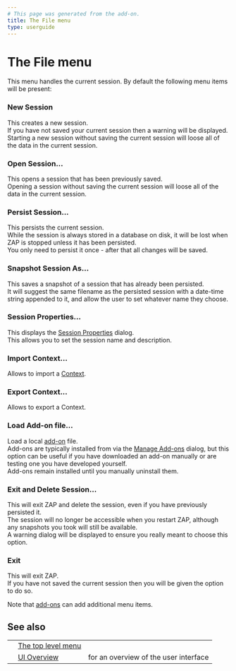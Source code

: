 ```yaml
---
# This page was generated from the add-on.
title: The File menu
type: userguide
---
```


# The File menu

This menu handles the current session. By default the following menu items will be present:  

### New Session

This creates a new session.  
If you have not saved your current session then a warning will be displayed.  
Starting a new session without saving the current session will loose all of the data in the current session.

### Open Session...

This opens a session that has been previously saved.  
Opening a session without saving the current session will loose all of the data in the current session.

### Persist Session...

This persists the current session.   
While the session is always stored in a database on disk, it will be lost when ZAP is stopped unless it has been persisted.  
You only need to persist it once - after that all changes will be saved.

### Snapshot Session As...

This saves a snapshot of a session that has already been persisted.  
It will suggest the same filename as the persisted session with a date-time string appended to it, and allow the user to set whatever name they choose.  

### Session Properties...

This displays the [Session Properties](/docs/desktop/ui/dialogs/session/) dialog.  
This allows you to set the session name and description.

### Import Context...

Allows to import a [Context](/docs/desktop/start/features/contexts/).

### Export Context...

Allows to export a Context.

### Load Add-on file...

Load a local [add-on](/docs/desktop/start/features/addons/) file.  
Add-ons are typically installed from via the [Manage Add-ons](/docs/desktop/ui/dialogs/manageaddons/) dialog, but this option can be useful if you have downloaded an add-on manually or are testing one you have developed yourself.  
Add-ons remain installed until you manually uninstall them.

### Exit and Delete Session...

This will exit ZAP and delete the session, even if you have previously persisted it.  
The session will no longer be accessible when you restart ZAP, although any snapshots you took will still be available.  
A warning dialog will be displayed to ensure you really meant to choose this option.

### Exit

This will exit ZAP.  
If you have not saved the current session then you will be given the option to do so.

Note that [add-ons](/docs/desktop/start/features/addons/) can add additional menu items.

## See also

|   |                                                |                                       |
|---|------------------------------------------------|---------------------------------------|
|   | [The top level menu](/docs/desktop/ui/tlmenu/) |                                       |
|   | [UI Overview](/docs/desktop/ui/)               | for an overview of the user interface |
